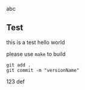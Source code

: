 abc

## Test

this is a test
hello world <br>

please use `make` to build <br>

```
git add .
git commit -m "versionName"
```

123
def
